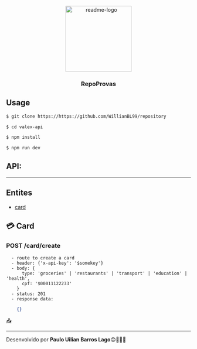 <p align="center">
  <a href="https://https://github.com/WillianBL99/repo-provas">
    <img src="https://icon-library.com/images/android-file-icon/android-file-icon-4.jpg" alt="readme-logo" width="180" >
  </a>

  <h3 align="center">
    RepoProvas
  </h3>
</p>

## Usage

```bash
$ git clone https://https://github.com/WillianBL99/repository

$ cd valex-api

$ npm install

$ npm run dev
```

## API:
---
## Entites 
- [card](#credit_card-card) 


## :credit_card: Card
### POST /card/create
```
  - route to create a card
  - header: {'x-api-key': '$somekey'}
  - body: { 
      type: 'groceries' | 'restaurants' | 'transport' | 'education' | 'health',
      cpf: '$00011122233'
    }
  - status: 201
  - response data: 
```  
```json
    {}
```

[:outbox_tray:](#----valex-api--)

---
Desenvolvido por **Paulo Uilian Barros Lago**😊🧑🏻‍💻
